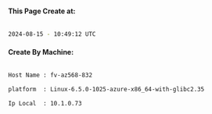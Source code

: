 
   
#### This Page Create at:

```bash

2024-08-15 - 10:49:12 UTC

```

#### Create By Machine:

```bash

Host Name : fv-az568-832

platform  : Linux-6.5.0-1025-azure-x86_64-with-glibc2.35

Ip Local  : 10.1.0.73

```

